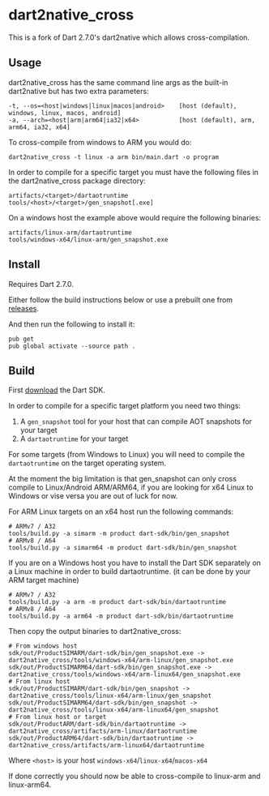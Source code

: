 # dart2native_cross

This is a fork of Dart 2.7.0's dart2native which allows cross-compilation.

## Usage

dart2native_cross has the same command line args as the built-in dart2native but has two extra parameters:

```
-t, --os=<host|windows|linux|macos|android>    [host (default), windows, linux, macos, android]
-a, --arch=<host|arm|arm64|ia32|x64>           [host (default), arm, arm64, ia32, x64]
```

To cross-compile from windows to ARM you would do:
```
dart2native_cross -t linux -a arm bin/main.dart -o program
```

In order to compile for a specific target you must have the following files in the dart2native_cross package directory:
```
artifacts/<target>/dartaotruntime
tools/<host>/<target>/gen_snapshot[.exe]
```
On a windows host the example above would require the following binaries:
```
artifacts/linux-arm/dartaotruntime
tools/windows-x64/linux-arm/gen_snapshot.exe
```

## Install

Requires Dart 2.7.0.

Either follow the build instructions below or use a prebuilt one from [releases](https://github.com/PixelToast/dart2native_cross/releases).

And then run the following to install it:

```
pub get
pub global activate --source path .
```

## Build

First [download](https://github.com/dart-lang/sdk/wiki/Building) the Dart SDK.

In order to compile for a specific target platform you need two things:
1. A `gen_snapshot` tool for your host  that can compile AOT snapshots for your target
2. A `dartaotruntime` for your target

For some targets (from Windows to Linux) you will need to compile the `dartaotruntime` on the target operating system.

At the moment the big limitation is that gen_snapshot can only cross compile to Linux/Android ARM/ARM64,
if you are looking for x64 Linux to Windows or vise versa you are out of luck for now.

For ARM Linux targets on an x64 host run the following commands: 
```
# ARMv7 / A32
tools/build.py -a simarm -m product dart-sdk/bin/gen_snapshot
# ARMv8 / A64
tools/build.py -a simarm64 -m product dart-sdk/bin/gen_snapshot
```
If you are on a Windows host you have to install the Dart SDK separately on a Linux machine in order to build dartaotruntime. (it can be done by your ARM target machine)
```
# ARMv7 / A32
tools/build.py -a arm -m product dart-sdk/bin/dartaotruntime
# ARMv8 / A64
tools/build.py -a arm64 -m product dart-sdk/bin/dartaotruntime
```

Then copy the output binaries to dart2native_cross:
```
# From windows host
sdk/out/ProductSIMARM/dart-sdk/bin/gen_snapshot.exe -> dart2native_cross/tools/windows-x64/arm-linux/gen_snapshot.exe
sdk/out/ProductSIMARM64/dart-sdk/bin/gen_snapshot.exe -> dart2native_cross/tools/windows-x64/arm-linux64/gen_snapshot.exe
# From linux host
sdk/out/ProductSIMARM/dart-sdk/bin/gen_snapshot -> dart2native_cross/tools/linux-x64/arm-linux/gen_snapshot
sdk/out/ProductSIMARM64/dart-sdk/bin/gen_snapshot -> dart2native_cross/tools/linux-x64/arm-linux64/gen_snapshot
# From linux host or target
sdk/out/ProductARM/dart-sdk/bin/dartaotruntime -> dart2native_cross/artifacts/arm-linux/dartaotruntime
sdk/out/ProductARM64/dart-sdk/bin/dartaotruntime -> dart2native_cross/artifacts/arm-linux64/dartaotruntime
```
Where `<host>` is your host `windows-x64`/`linux-x64`/`macos-x64`

If done correctly you should now be able to cross-compile to linux-arm and linux-arm64.
